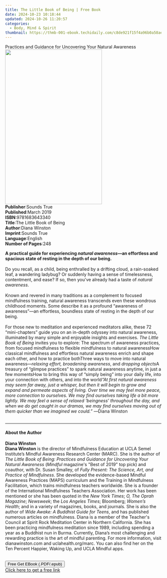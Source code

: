 ```yaml
---
title: The Little Book of Being | Free Book
date: 2024-10-23 10:18:44
updated: 2024-10-26 11:20:57
categories:
  - Body, Mind & Spirit
thumbnail: https://thmb-001-ebook.techidaily.com/c8de921f15f4a96b0a58ae929ed8dff690f48cf5051de6fca087bb217df376a0.jpg
---
```

<main id="book-container">
  <div class="flex flex-col">
    <div class="book-brief flex-1 py-6 px-4 sm:p-6 md:py-10 md:px-8">
      <!-- brief-->
      <div class="book-brief-main">
        Practices and Guidance for Uncovering Your Natural Awareness
      </div>
    </div>
    <div
      class="book-meta-info flex-1 grid gap-4 col-start-1 col-end-3 row-start-1 sm:mb-6 sm:grid-cols-4 lg:gap-6 lg:col-start-2 lg:row-end-6 lg:row-span-6 lg:mb-0"
    >
      <div
        class="book-meta-info-left place-content-center mt-4 p-4 text-sm leading-6 col-start-2 col-span-2 dark:text-slate-400"
      >
        <img
          class="w-full h-500 object-cover rounded-lg sm:h-255 sm:col-span-2 lg:col-span-full"
          src="https://img-001-ebook.techidaily.com/c3db09cea70691d4778f72c64e873262ffbe4992a01cad764deb6670ec9c33fa.jpg"
          alt=""
          width="312"
          height="500"
        />
      </div>
      <div
        class="book-meta-info-right mt-2 col-start-1 row-start-2 col-span-3 self-center"
      >
        <!-- meta data  -->
        <div class="flex flex-col px-4 md:px-8">
          <div class="flex-1">
            <strong>Publisher</strong>:<span class="px-2">Sounds True</span>
          </div>
          <div class="flex-1">
            <strong>Published</strong>:<span class="px-2">March 2019</span>
          </div>
          <div class="flex-1">
            <strong>ISBN</strong>:<span class="px-2">9781683643340</span>
          </div>
          <div class="flex-1">
            <strong>Title</strong>:<span class="px-2"
              >The Little Book of Being</span
            >
          </div>
          <div class="flex-1">
            <strong>Author</strong>:<span class="px-2">Diana Winston</span>
          </div>
          <div class="flex-1">
            <strong>Imprint</strong>:<span class="px-2">Sounds True</span>
          </div>
          <div class="flex-1">
            <strong>Language</strong>:<span class="px-2">English</span>
          </div>
          <div class="flex-1">
            <strong>Number of Pages</strong>:<span class="px-2">248</span>
          </div>
        </div>
      </div>
    </div>
    <div class="book-description flex-1 py-6 px-4 sm:p-6 md:py-10 md:px-8">
      <div class="book-description-main">
        <div accordion-content="" id="description">
          <p>
            <b
              >A practical guide for experiencing <i>natural awareness</i>—an
              effortless and spacious state of resting in the depth of our
              being.</b
            ><br />&nbsp;<br />Do you recall, as a child, being enthralled by a
            drifting cloud, a rain-soaked leaf, a wandering ladybug? Or suddenly
            having a sense of timelessness, contentment, and ease? If so, then
            you've already had a taste of <i>natural awareness</i>.<br />&nbsp;
            &nbsp; &nbsp; &nbsp; &nbsp; &nbsp; &nbsp; &nbsp; &nbsp; &nbsp;
            &nbsp; &nbsp; &nbsp; &nbsp; &nbsp; &nbsp; &nbsp; &nbsp; &nbsp;
            &nbsp; &nbsp;<br />Known and revered in many traditions as a
            complement to focused mindfulness training, natural awareness
            transcends even these wondrous childhood moments. Some describe it
            as a profound “awareness of awareness”—an effortless, boundless
            state of resting in the depth of our being.<br /><br />For those new
            to meditation and experienced meditators alike, these 72
            “mini-chapters” guide you on an in-depth odyssey into natural
            awareness, illuminated by many simple and enjoyable insights and
            exercises. <i>The Little Book of Being</i> invites you to explore:
            The spectrum of awareness practices, from focused mindfulness to
            flexible mindfulness to natural awarenessHow classical mindfulness
            and effortless natural awareness enrich and shape each other, and
            how to practice bothThree ways to move into natural awareness—<i
              >relaxing effort, broadening awareness</i
            >, and <i>dropping objects</i>A treasury of “glimpse practices” to
            spark natural awareness anytime, in just a few momentsHow to bring
            this way of “simply being” into your daily life, into your
            connection with others, and into the world<i
              >“At first natural awareness may seem far away, just a whisper,
              but then it will begin to grow and expand and permeate aspects of
              living. Over time we may feel more peace, more connection to
              ourselves. We may find ourselves taking life a bit more lightly.
              We may feel a sense of relaxed ‘beingness’ throughout the day, and
              when we do get caught in our dramas, we may find ourselves moving
              out of them quicker than we imagined we could.” —</i
            >Diana Winston<br />&nbsp;
          </p>
        </div>
        <div class="accordion-fader"></div>
      </div>
    </div>
    <div class="book-excerpts flex-1 py-6 px-4 sm:p-6 md:py-10 md:px-8">
      <!-- excerpts-->
      <div class="book-excerpts-main">
        <hr />
        <h4 class="placeholder placeholder-heading">
          <span>About the Author</span>
        </h4>
        <p></p>
        <p>
          <b>Diana Winston</b><br /><b>Diana Winston</b>&nbsp;is the director of
          Mindfulness Education at UCLA Semel Institute’s Mindful Awareness
          Research Center (MARC). She is the author of
          <i>The Little Book of Being:&nbsp;</i
          ><i>Practices and Guidance for Uncovering Your Natural Awareness</i>
          (<i>Mindful </i>magazine's "Best of 2019" top pick) and coauthor, with
          Dr. Susan Smalley, of&nbsp;<i
            >Fully Present: The Science, Art, and Practice of Mindfulness</i
          >. She developed the evidence-based Mindful Awareness Practices (MAPS)
          curriculum and the Training in Mindfulness Facilitation, which trains
          mindfulness teachers worldwide. She is a founder of the International
          Mindfulness Teachers Association. Her work has been mentioned or she
          has been quoted in the&nbsp;<i>New York Times</i>;&nbsp;<i
            >O, The Oprah Magazine</i
          >;<i> Newsweek</i>;&nbsp;the&nbsp;<i>Los Angeles Times</i
          >;&nbsp;Bloomberg;<i> Women’s Health</i>; and in a variety of
          magazines, books, and journals<i>.&nbsp;</i>She is also the author
          of&nbsp;<i>Wide Awake: A Buddhist Guide for Teens</i
          >,&nbsp;and&nbsp;has published numerous articles on
          mindfulness.&nbsp;Diana is a member of the Teacher's Council at Spirit
          Rock Meditation Center in Northern California. She has been practicing
          mindfulness meditation since 1989, including spending a year as a
          Buddhist nun in Burma. Currently, Diana’s most challenging and
          rewarding practice is the art of mindful parenting. For more
          information, visit dianawinston.com and&nbsp;uclahealth.org/marc. You
          can also find her on the Ten Percent Happier, Waking Up, and UCLA
          Mindful apps.<br />&nbsp;
        </p>
        <p></p>
      </div>
    </div>
    <div
      class="book-about-author flex-1 py-6 px-4 sm:p-6 md:py-10 md:px-8"
    ></div>
    <div class="book-free-get flex-1 py-6 px-4 sm:p-6 md:py-10 md:px-8">
      <button
        id="btn-free-get"
        class="bg-blue-500 hover:bg-blue-700 text-white font-bold py-2 px-4 rounded"
      >
        Free Get EBook (.PDF/.epub)
      </button>
      <div id="countdown-display" class="px-2 text-lg mt-2"></div>
      <a
        id="free-link"
        class="hidden bg-blue-500 hover:bg-blue-700 text-white font-bold py-2 px-4 rounded"
        href="https://www.ebooks.com/en-us/book/210761585/the-little-book-of-being/diana-winston/"
        target="_blank"
        >Click here to get a free link</a
      >
    </div>
    <script>
      let countdownTime = 0;
      let countdownInterval = null;
      document
        .getElementById('btn-free-get')
        .addEventListener('click', startCountdown);
      function startCountdown() {
        countdownTime = new Date().getTime() + 60000 * 3;
        countdownInterval = setInterval(updateCountdown, 1000);
        document.getElementById('btn-free-get').disabled = true;
        document
          .getElementById('btn-free-get')
          .classList.add('bg-gray-500', 'cursor-not-allowed');
      }
      function updateCountdown() {
        let currentTime = new Date().getTime();
        let timeLeft = countdownTime - currentTime;
        let secondsLeft = Math.floor(timeLeft / 1000);
        document.getElementById('countdown-display').innerHTML =
          `Remaining time: ${secondsLeft} seconds.`;
        if (secondsLeft <= 0) {
          clearInterval(countdownInterval);
          document.getElementById('btn-free-get').classList.add('hidden');
          document.getElementById('free-link').classList.remove('hidden');
          document.getElementById('countdown-display').innerHTML = '';
        }
      }
    </script>
  </div>
</main>
